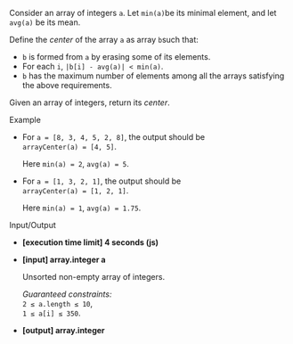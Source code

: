 
Consider an array of integers  `a`. Let  `min(a)`be its minimal element, and let  `avg(a)`  be its  mean.

Define the  _center_  of the array  `a`  as array  `b`such that:

-   `b`  is formed from  `a`  by erasing some of its elements.
-   For each  `i`,  `|b[i] - avg(a)| < min(a)`.
-   `b`  has the maximum number of elements among all the arrays satisfying the above requirements.

Given an array of integers, return its  _center_.

Example

-   For  `a = [8, 3, 4, 5, 2, 8]`, the output should be  
    `arrayCenter(a) = [4, 5]`.
    
    Here  `min(a) = 2`,  `avg(a) = 5`.
    
-   For  `a = [1, 3, 2, 1]`, the output should be  
    `arrayCenter(a) = [1, 2, 1]`.
    
    Here  `min(a) = 1`,  `avg(a) = 1.75`.
    

Input/Output

-   **[execution time limit] 4 seconds (js)**
    
-   **[input] array.integer a**
    
    Unsorted non-empty array of integers.
    
    _Guaranteed constraints:_  
    `2 ≤ a.length ≤ 10`,  
    `1 ≤ a[i] ≤ 350`.
    
-   **[output] array.integer**